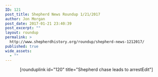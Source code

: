 ```yaml
---
ID: 121
post_title: Shepherd News Roundup 1/21/2017
author: Jon Morgan
post_date: 2017-01-21 23:40:39
post_excerpt: ""
layout: roundup
permalink: >
  http://www.shepherdhistory.org/roundup/shepherd-news-1212017/
published: true
wide_assets:
  - ""
---
```

<ul>
<ul>[rounduplink id="120" title="Shepherd chase leads to arrestEdit"]</ul>
